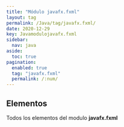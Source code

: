 ```yaml
---
title: "Módulo javafx.fxml"
layout: tag
permalink: /Java/tag/javafx.fxml/
date: 2020-12-29
key: Javamodulojavafx.fxml
sidebar: 
  nav: java
aside: 
  toc: true
pagination: 
  enabled: true
  tag: "javafx.fxml"
  permalink: /:num/
---
```


<h2>Elementos</h2>
Todos los elementos del modulo <strong>javafx.fxml</strong>
